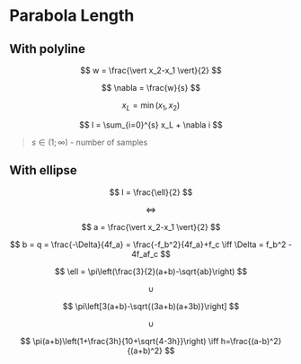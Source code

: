 # Parabola Length

## With polyline

$$
w = \frac{\vert x_2-x_1 \vert}{2}
$$

$$
\nabla = \frac{w}{s}
$$

$$
x_L = \min(x_1,x_2)
$$

$$
l = \sum_{i=0}^{s} x_L + \nabla i
$$

> $s \in (1;\infty)$ - number of samples

## With ellipse

$$
l = \frac{\ell}{2}
$$

$$
\iff
$$

$$
a = \frac{\vert x_2-x_1 \vert}{2}
$$

$$
b = q = \frac{-\Delta}{4f_a} = \frac{-f_b^2}{4f_a}+f_c
\iff
\Delta = f_b^2 - 4f_af_c
$$

$$
\ell = \pi\left(\frac{3}{2}(a+b)-\sqrt{ab}\right)
$$

$$
\cup
$$

$$
\pi\left[3(a+b)-\sqrt{(3a+b)(a+3b)}\right]
$$

$$
\cup
$$

$$
\pi(a+b)\left(1+\frac{3h}{10+\sqrt{4-3h}}\right)
\iff
h=\frac{(a-b)^2}{(a+b)^2}
$$

